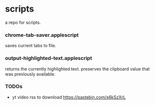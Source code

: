 # scripts

a repo for scripts. 

### chrome-tab-saver.applescript

saves current tabs to file.

### output-highlighted-text.applescript

returns the currently highlighted text. preserves the clipboard value that was previously available.

### TODOs
- yt video rss to download
https://pastebin.com/s6kSzXrL
